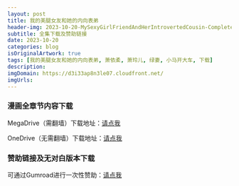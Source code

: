 ```yaml
---
layout: post
title: 我的美腿女友和她的内向表弟
header-img: 2023-10-20-MySexyGirlFriendAndHerIntrovertedCousin-Completedownload/227.1.jpg
subtitle: 全集下载及赞助链接
date: 2023-10-20
categories: blog
isOriginalArtwork: true
tags: [我的美腿女友和她的内向表弟, 萧依柔, 萧玲儿, 绿妻, 小马开大车, 下载]
description:
imgDomain: https://d3i33ap8n3le07.cloudfront.net/
imgUrls:
---
```

### 漫画全章节内容下载

MegaDrive（需翻墙）下载地址：[请点我](https://mega.nz/file/6N0UVYZZ#ro81K4f5SyCx0JN2YhL3B0VedPCloVAWrHmqQANF4gc "MegaDrive")

OneDrive（无需翻墙）下载地址：[请点我](https://1drv.ms/u/c/f9656244127449a9/EalJdBJEYmUggPlsAAAAAAABYwPINlBlHdhs9lgNOfu6IA?e=fChmLJ "OneDrive")

### 赞助链接及无对白版本下载

可通过Gumroad进行一次性赞助：[请点我](https://weloventr4ever.gumroad.com/l/MySexyGirlFriendAndHerIntrovertedCousinWithoutDialogue)
